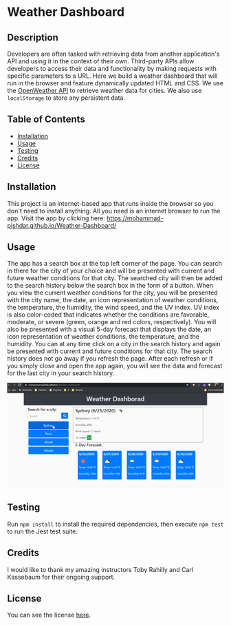 # Weather Dashboard 

## Description 
Developers are often tasked with retrieving data from another application's API and using it in the context of their own. Third-party APIs allow developers to access their data and functionality by making requests with specific parameters to a URL. Here we build a weather dashboard that will run in the browser and feature dynamically updated HTML and CSS. We use the [OpenWeather API](https://openweathermap.org/api) to retrieve weather data for cities. We also use `localStorage` to store any persistent data.

## Table of Contents 

* [Installation](#installation)
* [Usage](#usage)
* [Testing](#testing)
* [Credits](#credits)
* [License](#license)


## Installation

This project is an internet-based app that runs inside the browser so you don't need to install anything. All you need is an internet browser to run the app. Visit the app by clicking here: https://mohammad-pishdar.github.io/Weather-Dashboard/


## Usage 

The app has a search box at the top left corner of the page. You can search in there for the city of your choice and will be presented with current and future weather conditions for that city. The searched city will then be added to the search history below the search box in the form of a button. When you view the current weather conditions for the city, you will be presented with the city name, the date, an icon representation of weather conditions, the temperature, the humidity, the wind speed, and the UV index. UV index is also color-coded that indicates whether the conditions are favorable, moderate, or severe (green, orange and red colors, respectively). You will also be presented with a visual 5-day forecast that displays the date, an icon representation of weather conditions, the temperature, and the humidity. You can at any time click on a city in the search history and again be presented with current and future conditions for that city. The search history does not go away if you refresh the page. After each refresh or if you simply close and open the app again, you will see the data and forecast for the last city in your search history.   

![animated gif to show how weather dashboard works](https://github.com/Mohammad-Pishdar/Weather-Dashboard/blob/master/record.gif)

## Testing

Run `npm install` to install the required dependencies, then execute `npm test` to run the Jest test suite.

## Credits

I would like to thank my amazing instructors Toby Rahilly and Carl Kassebaum for their ongoing support.

## License

You can see the license [here](https://github.com/Mohammad-Pishdar/Weather-Dashboard/blob/master/LICENSE).






